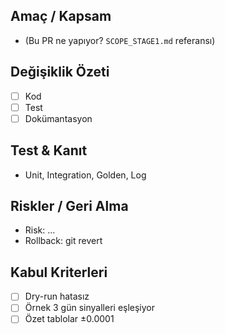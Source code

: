 ## Amaç / Kapsam
- (Bu PR ne yapıyor? `SCOPE_STAGE1.md` referansı)

## Değişiklik Özeti
- [ ] Kod
- [ ] Test
- [ ] Dokümantasyon

## Test & Kanıt
- Unit, Integration, Golden, Log

## Riskler / Geri Alma
- Risk: …
- Rollback: git revert

## Kabul Kriterleri
- [ ] Dry-run hatasız
- [ ] Örnek 3 gün sinyalleri eşleşiyor
- [ ] Özet tablolar ±0.0001
